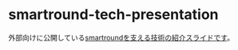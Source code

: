 # smartround-tech-presentation

外部向けに公開している[smartroundを支える技術の紹介スライドです](http://gitpitch.com/smartround/smartround-tech-presentation)。
